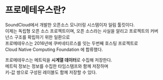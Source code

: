 # 프로메테우스란?

SoundCloud에서 개발한 오픈소스 모니터링 시스템이자 일림 툴킷이다.   
이제는 독립형 오픈 소스 프로젝트이며, 
오픈 소스라는 사실을 알리고 프로젝트의 커버넌스 구조를 확립하기 위한 일환으로   
프로메테우스는 2016년에 쿠버네티르스를 잇는 두번째 호스팅 프로젝트로  
Cloud Native Computing Foundation 에 합류했다.    

프로메테우스는 메트릭을 **시계열 데이터**로 수집해 저장한다.      
메트릭 정보는 정보를 수집한 타임스탬프와 함께 저장하며       
키-값 쌍으로 구성된 레이블도 함께 저장할 수 있다.      





